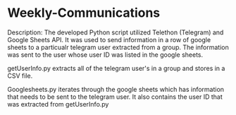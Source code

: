 # Weekly-Communications

Description: The developed Python script utilized Telethon (Telegram) and Google Sheets API. It was used to send information in a row of google sheets to a particualr telegram user extracted from a group. The information was sent to the user whose user ID was listed in the google sheets.

getUserInfo.py extracts all of the telegram user's in a group and stores in a CSV file.

Googlesheets.py iterates through the google sheets which has information that needs to be sent to the telegram user. It also contains the user ID that was extracted from getUserInfo.py
